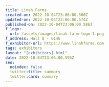 ```yaml
---
title: Linah Farms
created-on: 2022-10-04T23:06:00.560Z
updated-on: 2022-10-04T23:06:00.574Z
published-on: 2022-10-04T23:06:00.586Z
f_logo:
  url: /assets/images/linah-farm-logo-1.png
f_address: Hall 8 - G146
f_exhibitor-url: https://www.linahfarms.com
tags: exhibitors
layout: "[exhibitors].html"
date: 2022-10-04T23:06:00.595Z
seo:
  noindex: false
  twitter:title: summary
  twitter:card: summary
---
```

